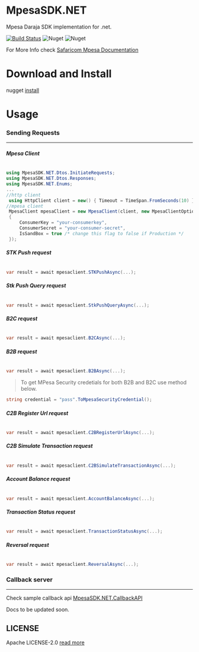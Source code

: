# MpesaSDK.NET
Mpesa Daraja SDK implementation for .net.

[![Build Status](https://img.shields.io/endpoint.svg?url=https%3A%2F%2Factions-badge.atrox.dev%2Fmutiadavid%2FMpesaSDK.NET%2Fbadge%3Fref%3Dmaster&style=for-the-badge)](https://actions-badge.atrox.dev/mutiadavid/MpesaSDK.NET/goto?ref=master) ![Nuget](https://img.shields.io/nuget/v/MpesaSDK.NET?style=for-the-badge) ![Nuget](https://img.shields.io/nuget/dt/MpesaSDK.NET?style=for-the-badge) 


For More Info check [Safaricom Mpesa Documentation](https://developer.safaricom.co.ke/docs#authentication)

# Download and Install
nugget [install](https://www.nuget.org/packages/MpesaSDK.NET/)

# Usage

### Sending Requests
***

##### Mpesa Client
```cs

using MpesaSDK.NET.Dtos.InitiateRequests;
using MpesaSDK.NET.Dtos.Responses;
using MpesaSDK.NET.Enums;
...
//http client
 using HttpClient client = new() { Timeout = TimeSpan.FromSeconds(10) };
//mpesa client
 MpesaClient mpesaClient = new MpesaClient(client, new MpesaClientOptions
 {
     ConsumerKey = "your-consumerkey",
     ConsumerSecret = "your-consumer-secret",
     IsSandBox = true /* change this flag to false if Production */ 
 });
```

##### STK Push request
```cs

var result = await mpesaclient.STKPushAsync(...);

```

##### Stk Push Query request
```cs

var result = await mpesaclient.StkPushQueryAsync(...);

```

##### B2C request
```cs

var result = await mpesaclient.B2CAsync(...);

```

##### B2B request
```cs

var result = await mpesaclient.B2BAsync(...);

```
>To get MPesa Security credetials for both B2B and B2C use method below. 

```cs 
string credential = "pass".ToMpesaSecurityCredential(); 
```

##### C2B Register Url request
```cs

var result = await mpesaclient.C2BRegisterUrlAsync(...);

```

##### C2B Simulate Transaction request
```cs

var result = await mpesaclient.C2BSimulateTransactionAsync(...);

```

##### Account Balance request
```cs

var result = await mpesaclient.AccountBalanceAsync(...);

```

##### Transaction Status request
```cs

var result = await mpesaclient.TransactionStatusAsync(...);

```

##### Reversal request
```cs

var result = await mpesaclient.ReversalAsync(...);

```

### Callback server

***
Check sample callback api [MpesaSDK.NET.CallbackAPI](https://github.com/mutiadavid/MpesaSDK.NET/tree/master/MpesaSDK.NET.CallbackAPI)



Docs to be updated soon.


## LICENSE

Apache LICENSE-2.0 [read more](https://www.apache.org/licenses/LICENSE-2.0)


